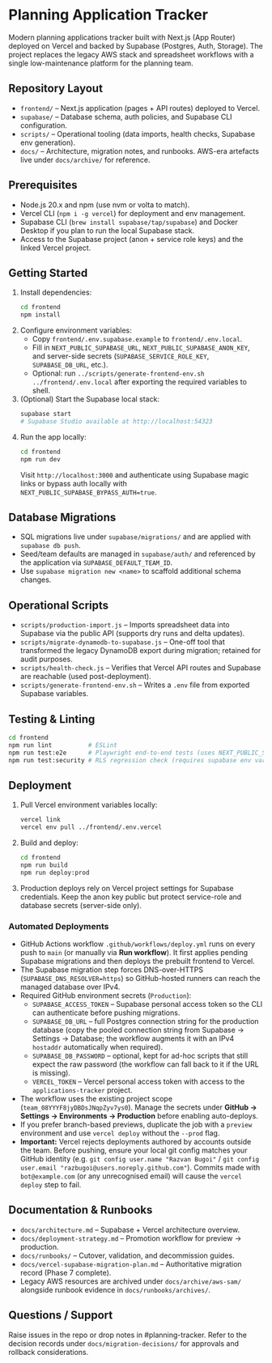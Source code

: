 # Planning Application Tracker

Modern planning applications tracker built with Next.js (App Router) deployed on Vercel and backed by Supabase (Postgres, Auth, Storage). The project replaces the legacy AWS stack and spreadsheet workflows with a single low-maintenance platform for the planning team.

## Repository Layout
- `frontend/` – Next.js application (pages + API routes) deployed to Vercel.
- `supabase/` – Database schema, auth policies, and Supabase CLI configuration.
- `scripts/` – Operational tooling (data imports, health checks, Supabase env generation).
- `docs/` – Architecture, migration notes, and runbooks. AWS-era artefacts live under `docs/archive/` for reference.

## Prerequisites
- Node.js 20.x and npm (use nvm or volta to match).
- Vercel CLI (`npm i -g vercel`) for deployment and env management.
- Supabase CLI (`brew install supabase/tap/supabase`) and Docker Desktop if you plan to run the local Supabase stack.
- Access to the Supabase project (anon + service role keys) and the linked Vercel project.

## Getting Started
1. Install dependencies:
   ```bash
   cd frontend
   npm install
   ```
2. Configure environment variables:
   - Copy `frontend/.env.supabase.example` to `frontend/.env.local`.
   - Fill in `NEXT_PUBLIC_SUPABASE_URL`, `NEXT_PUBLIC_SUPABASE_ANON_KEY`, and server-side secrets (`SUPABASE_SERVICE_ROLE_KEY`, `SUPABASE_DB_URL`, etc.).
   - Optional: run `../scripts/generate-frontend-env.sh ../frontend/.env.local` after exporting the required variables to shell.
3. (Optional) Start the Supabase local stack:
   ```bash
   supabase start
   # Supabase Studio available at http://localhost:54323
   ```
4. Run the app locally:
   ```bash
   cd frontend
   npm run dev
   ```
   Visit `http://localhost:3000` and authenticate using Supabase magic links or bypass auth locally with `NEXT_PUBLIC_SUPABASE_BYPASS_AUTH=true`.

## Database Migrations
- SQL migrations live under `supabase/migrations/` and are applied with `supabase db push`.
- Seed/team defaults are managed in `supabase/auth/` and referenced by the application via `SUPABASE_DEFAULT_TEAM_ID`.
- Use `supabase migration new <name>` to scaffold additional schema changes.

## Operational Scripts
- `scripts/production-import.js` – Imports spreadsheet data into Supabase via the public API (supports dry runs and delta updates).
- `scripts/migrate-dynamodb-to-supabase.js` – One-off tool that transformed the legacy DynamoDB export during migration; retained for audit purposes.
- `scripts/health-check.js` – Verifies that Vercel API routes and Supabase are reachable (used post-deployment).
- `scripts/generate-frontend-env.sh` – Writes a `.env` file from exported Supabase variables.

## Testing & Linting
```bash
cd frontend
npm run lint          # ESLint
npm run test:e2e      # Playwright end-to-end tests (uses NEXT_PUBLIC_SUPABASE_URL)
npm run test:security # RLS regression check (requires supabase env vars)
```

## Deployment
1. Pull Vercel environment variables locally:
   ```bash
   vercel link
   vercel env pull ../frontend/.env.vercel
   ```
2. Build and deploy:
   ```bash
   cd frontend
   npm run build
   npm run deploy:prod
   ```
3. Production deploys rely on Vercel project settings for Supabase credentials. Keep the anon key public but protect service-role and database secrets (server-side only).

### Automated Deployments
- GitHub Actions workflow `.github/workflows/deploy.yml` runs on every push to `main` (or manually via **Run workflow**). It first applies pending Supabase migrations and then deploys the prebuilt frontend to Vercel.
- The Supabase migration step forces DNS-over-HTTPS (`SUPABASE_DNS_RESOLVER=https`) so GitHub-hosted runners can reach the managed database over IPv4.
- Required GitHub environment secrets (`Production`):
  - `SUPABASE_ACCESS_TOKEN` – Supabase personal access token so the CLI can authenticate before pushing migrations.
  - `SUPABASE_DB_URL` – full Postgres connection string for the production database (copy the pooled connection string from Supabase → Settings → Database; the workflow augments it with an IPv4 `hostaddr` automatically when required).
  - `SUPABASE_DB_PASSWORD` – optional, kept for ad-hoc scripts that still expect the raw password (the workflow can fall back to it if the URL is missing).
  - `VERCEL_TOKEN` – Vercel personal access token with access to the `applications-tracker` project.
- The workflow uses the existing project scope (`team_08YYYF8jyDBDsJNqpZyv7ys0`). Manage the secrets under **GitHub → Settings → Environments → Production** before enabling auto-deploys.
- If you prefer branch-based previews, duplicate the job with a `preview` environment and use `vercel deploy` without the `--prod` flag.
- **Important:** Vercel rejects deployments authored by accounts outside the team. Before pushing, ensure your local git config matches your GitHub identity (e.g. `git config user.name "Razvan Bugoi"` / `git config user.email "razbugoi@users.noreply.github.com"`). Commits made with `bot@example.com` (or any unrecognised email) will cause the `vercel deploy` step to fail.

## Documentation & Runbooks
- `docs/architecture.md` – Supabase + Vercel architecture overview.
- `docs/deployment-strategy.md` – Promotion workflow for preview → production.
- `docs/runbooks/` – Cutover, validation, and decommission guides.
- `docs/vercel-supabase-migration-plan.md` – Authoritative migration record (Phase 7 complete).
- Legacy AWS resources are archived under `docs/archive/aws-sam/` alongside runbook evidence in `docs/runbooks/archives/`.

## Questions / Support
Raise issues in the repo or drop notes in #planning-tracker. Refer to the decision records under `docs/migration-decisions/` for approvals and rollback considerations.
